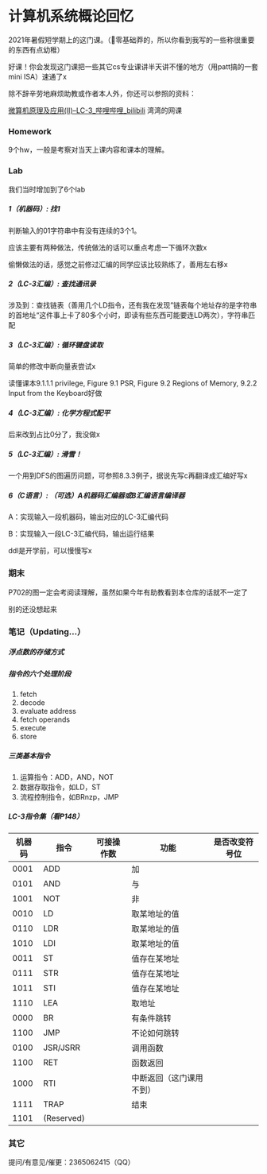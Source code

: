# 计算机系统概论回忆

2021年暑假短学期上的这门课。（🤔零基础莽的，所以你看到我写的一些称很重要的东西有点幼稚）

好课！你会发现这门课把一些其它cs专业课讲半天讲不懂的地方（用patt搞的一套mini ISA）速通了x

除不辞辛劳地麻烦助教或作者本人外，你还可以参照的资料：

[微算机原理及应用(II)–LC-3_哔哩哔哩_bilibili](https://www.bilibili.com/video/BV1uK411J7qK?spm_id_from=333.337.search-card.all.click) 湾湾的网课



### Homework

9个hw，一般是考察对当天上课内容和课本的理解。



### Lab

我们当时增加到了6个lab

##### 1（机器码）: 找1

判断输入的01字符串中有没有连续的3个1。

应该主要有两种做法，传统做法的话可以重点考虑一下循环次数x

偷懒做法的话，感觉之前修过汇编的同学应该比较熟练了，善用左右移x

##### 2（LC-3汇编）: 查找通讯录

涉及到：查找链表（善用几个LD指令，还有我在发现”链表每个地址存的是字符串的首地址“这件事上卡了80多个小时，即读有些东西可能要连LD两次），字符串匹配

##### 3（LC-3汇编）: 循环键盘读取

简单的修改中断向量表尝试x

读懂课本9.1.1.1 privilege, Figure 9.1 PSR, Figure 9.2 Regions of Memory, 9.2.2 Input from the Keyboard好做

##### 4（LC-3汇编）: 化学方程式配平

后来改到占比0分了，我没做x

##### 5（LC-3汇编）: 滑雪！

一个用到DFS的图遍历问题，可参照8.3.3例子，据说先写c再翻译成汇编好写x

##### 6（C语言）: （可选）A机器码汇编器或B汇编语言编译器

A：实现输入一段机器码，输出对应的LC-3汇编代码

B：实现输入一段LC-3汇编代码，输出运行结果

ddl是开学前，可以慢慢写x



### 期末

P702的图一定会考阅读理解，虽然如果今年有助教看到本仓库的话就不一定了

别的还没想起来



### 笔记（Updating...）

##### 浮点数的存储方式





##### 指令的六个处理阶段

1. fetch
2. decode
3. evaluate address
4. fetch operands
5. execute
6. store



##### 三类基本指令

1. 运算指令：ADD，AND，NOT
2. 数据存取指令，如LD，ST
3. 流程控制指令，如BRnzp，JMP

##### LC-3指令集（看P148）

| 机器码 | 指令       | 可接操作数 | 功能                     | 是否改变符号位 |
| ------ | ---------- | ---------- | ------------------------ | -------------- |
| 0001   | ADD        |            | 加                       |                |
| 0101   | AND        |            | 与                       |                |
| 1001   | NOT        |            | 非                       |                |
| 0010   | LD         |            | 取某地址的值             |                |
| 0110   | LDR        |            | 取某地址的值             |                |
| 1010   | LDI        |            | 取某地址的值             |                |
| 0011   | ST         |            | 值存在某地址             |                |
| 0111   | STR        |            | 值存在某地址             |                |
| 1011   | STI        |            | 值存在某地址             |                |
| 1110   | LEA        |            | 取地址                   |                |
| 0000   | BR         |            | 有条件跳转               |                |
| 1100   | JMP        |            | 不论如何跳转             |                |
| 0100   | JSR/JSRR   |            | 调用函数                 |                |
| 1100   | RET        |            | 函数返回                 |                |
| 1000   | RTI        |            | 中断返回（这门课用不到） |                |
| 1111   | TRAP       |            | 结束                     |                |
| 1101   | (Reserved) |            |                          |                |







### 其它

提问/有意见/催更：2365062415（QQ）
